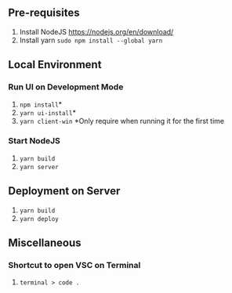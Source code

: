 ## Pre-requisites
1. Install NodeJS https://nodejs.org/en/download/
2. Install yarn `sudo npm install --global yarn`

## Local Environment
### Run UI on Development Mode
1. `npm install`*
2. `yarn ui-install`* 
3. `yarn client-win`
*Only require when running it for the first time
### Start NodeJS
1. `yarn build`
2. `yarn server`

## Deployment on Server
1. `yarn build`
2. `yarn deploy`

## Miscellaneous
### Shortcut to open VSC on Terminal
1. `terminal > code .`
